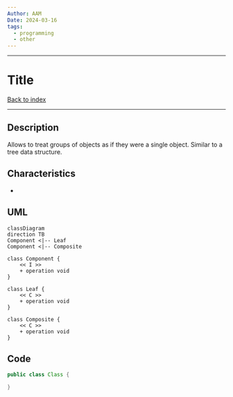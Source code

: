 ```yaml
---
Author: AAM
Date: 2024-03-16
tags:
  - programming
  - other
---
```

---
# Title

[Back to index](../PATTERNS.md)

---

## Description

Allows to treat groups of objects as if they were a single object.
Similar to a tree data structure.

## Characteristics

- 

## UML

```mermaid
classDiagram
direction TB
Component <|-- Leaf
Component <|-- Composite

class Component {
	<< I >>
	+ operation void
}

class Leaf {
	<< C >>
	+ operation void
}

class Composite {
	<< C >>
	+ operation void
}
```
## Code

```java
public class Class { 

}
```